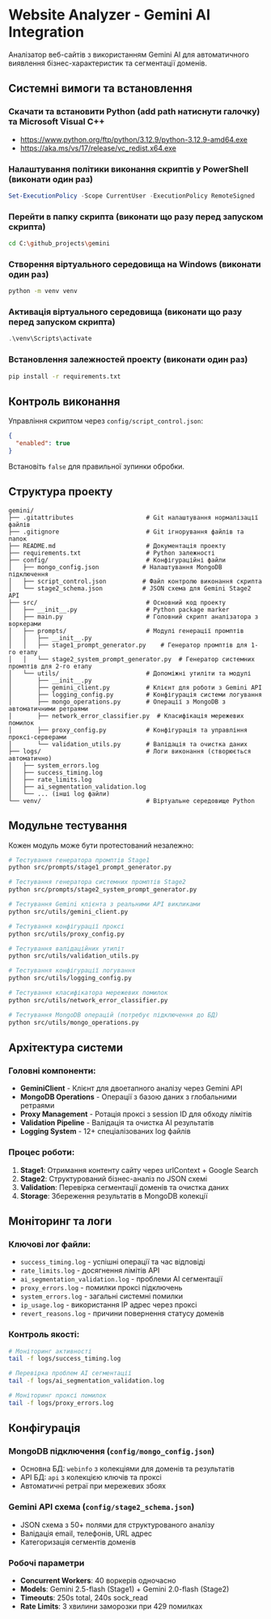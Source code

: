 # Website Analyzer - Gemini AI Integration

Аналізатор веб-сайтів з використанням Gemini AI для автоматичного виявлення бізнес-характеристик та сегментації доменів.

## Системні вимоги та встановлення

### Скачати та встановити Python (add path натиснути галочку) та Microsoft Visual C++
- https://www.python.org/ftp/python/3.12.9/python-3.12.9-amd64.exe
- https://aka.ms/vs/17/release/vc_redist.x64.exe

### Налаштування політики виконання скриптів у PowerShell (виконати один раз)
```powershell
Set-ExecutionPolicy -Scope CurrentUser -ExecutionPolicy RemoteSigned
```

### Перейти в папку скрипта (виконати що разу перед запуском скрипта)
```bash
cd C:\github_projects\gemini
```

### Створення віртуального середовища на Windows (виконати один раз)
```bash
python -m venv venv
```

### Активація віртуального середовища (виконати що разу перед запуском скрипта)
```powershell
.\venv\Scripts\activate
```

### Встановлення залежностей проекту (виконати один раз)
```bash
pip install -r requirements.txt
```

## Контроль виконання

Управління скриптом через `config/script_control.json`:
```json
{
  "enabled": true
}
```
Встановіть `false` для правильної зупинки обробки.

## Структура проекту

```
gemini/
├── .gitattributes                    # Git налаштування нормалізації файлів
├── .gitignore                        # Git ігнорування файлів та папок
├── README.md                         # Документація проекту
├── requirements.txt                  # Python залежності
├── config/                           # Конфігураційні файли
│   ├── mongo_config.json            # Налаштування MongoDB підключення
│   ├── script_control.json          # Файл контролю виконання скрипта
│   └── stage2_schema.json           # JSON схема для Gemini Stage2 API
├── src/                              # Основний код проекту
│   ├── __init__.py                   # Python package marker
│   ├── main.py                       # Головний скрипт аналізатора з воркерами
│   ├── prompts/                      # Модулі генерації промптів
│   │   ├── __init__.py              
│   │   ├── stage1_prompt_generator.py    # Генератор промптів для 1-го етапу
│   │   └── stage2_system_prompt_generator.py  # Генератор системних промптів для 2-го етапу
│   └── utils/                        # Допоміжні утиліти та модулі
│       ├── __init__.py              
│       ├── gemini_client.py          # Клієнт для роботи з Gemini API
│       ├── logging_config.py         # Конфігурація системи логування
│       ├── mongo_operations.py       # Операції з MongoDB з автоматичними ретраями
│       ├── network_error_classifier.py  # Класифікація мережевих помилок
│       ├── proxy_config.py           # Конфігурація та управління проксі-серверами
│       └── validation_utils.py       # Валідація та очистка даних
├── logs/                             # Логи виконання (створюється автоматично)
│   ├── system_errors.log           
│   ├── success_timing.log           
│   ├── rate_limits.log              
│   ├── ai_segmentation_validation.log
│   └── ... (інші log файли)         
└── venv/                             # Віртуальне середовище Python
```

## Модульне тестування

Кожен модуль може бути протестований незалежно:

```bash
# Тестування генератора промптів Stage1
python src/prompts/stage1_prompt_generator.py

# Тестування генератора системних промптів Stage2  
python src/prompts/stage2_system_prompt_generator.py

# Тестування Gemini клієнта з реальними API викликами
python src/utils/gemini_client.py

# Тестування конфігурації проксі
python src/utils/proxy_config.py

# Тестування валідаційних утиліт
python src/utils/validation_utils.py

# Тестування конфігурації логування
python src/utils/logging_config.py

# Тестування класифікатора мережевих помилок
python src/utils/network_error_classifier.py

# Тестування MongoDB операцій (потребує підключення до БД)
python src/utils/mongo_operations.py
```

## Архітектура системи

### Головні компоненти:
- **GeminiClient** - Клієнт для двоетапного аналізу через Gemini API
- **MongoDB Operations** - Операції з базою даних з глобальними ретраями
- **Proxy Management** - Ротація проксі з session ID для обходу лімітів
- **Validation Pipeline** - Валідація та очистка AI результатів
- **Logging System** - 12+ спеціалізованих log файлів

### Процес роботи:
1. **Stage1**: Отримання контенту сайту через urlContext + Google Search
2. **Stage2**: Структурований бізнес-аналіз по JSON схемі
3. **Validation**: Перевірка сегментації доменів та очистка даних
4. **Storage**: Збереження результатів в MongoDB колекції

## Моніторинг та логи

### Ключові лог файли:
- `success_timing.log` - успішні операції та час відповіді
- `rate_limits.log` - досягнення лімітів API
- `ai_segmentation_validation.log` - проблеми AI сегментації
- `proxy_errors.log` - помилки проксі підключень
- `system_errors.log` - загальні системні помилки
- `ip_usage.log` - використання IP адрес через проксі
- `revert_reasons.log` - причини повернення статусу доменів

### Контроль якості:
```bash
# Моніторинг активності
tail -f logs/success_timing.log

# Перевірка проблем AI сегментації
tail -f logs/ai_segmentation_validation.log

# Моніторинг проксі помилок
tail -f logs/proxy_errors.log
```

## Конфігурація

### MongoDB підключення (`config/mongo_config.json`)
- Основна БД: `webinfo` з колекціями для доменів та результатів
- API БД: `api` з колекцією ключів та проксі
- Автоматичні ретраї при мережевих збоях

### Gemini API схема (`config/stage2_schema.json`)
- JSON схема з 50+ полями для структурованого аналізу
- Валідація email, телефонів, URL адрес
- Категоризація сегментів доменів

### Робочі параметри
- **Concurrent Workers**: 40 воркерів одночасно
- **Models**: Gemini 2.5-flash (Stage1) + Gemini 2.0-flash (Stage2)  
- **Timeouts**: 250s total, 240s sock_read
- **Rate Limits**: 3 хвилини заморозки при 429 помилках
